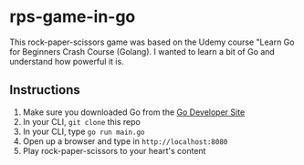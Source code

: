 # rps-game-in-go

This rock-paper-scissors game was based on the Udemy course "Learn Go for Beginners Crash Course (Golang). I wanted to learn a bit of Go and understand how powerful it is.

## Instructions
1. Make sure you downloaded Go from the [Go Developer Site](https://go.dev/)
2. In your CLI, `git clone` this repo
3. In your CLI, type `go run main.go`
4. Open up a browser and type in `http://localhost:8080`
5. Play rock-paper-scissors to your heart's content
